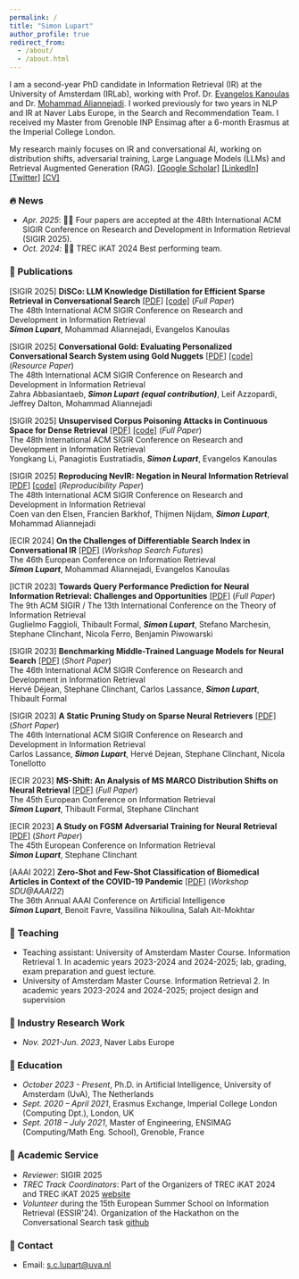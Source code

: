 ```yaml
---
permalink: /
title: "Simon Lupart"
author_profile: true
redirect_from: 
  - /about/
  - /about.html
---
```


I am a second-year PhD candidate in Information Retrieval (IR) at the University of Amsterdam (IRLab), working with Prof. Dr. [Evangelos Kanoulas](https://staff.fnwi.uva.nl/e.kanoulas/) and Dr. [Mohammad Aliannejadi](https://aliannejadi.com/). I worked previously for two years in NLP and IR at Naver Labs Europe, in the Search and Recommendation Team. I received my Master from Grenoble INP Ensimag after a 6-month Erasmus at the Imperial College London.

My research mainly focuses on IR and conversational AI, working on distribution shifts, adversarial training, Large Language Models (LLMs) and Retrieval Augmented Generation (RAG). [[Google Scholar]](https://scholar.google.com/citations?user=gJQMnv8AAAAJ&hl=en) [[LinkedIn]](https://www.linkedin.com/in/simon_lupart/) [[Twitter]](https://twitter.com/simon-lupart) [[CV]](https://SimonLupart.github.io/files/CV_Simon_Lupart.pdf)

### 🔥 News
* *Apr. 2025*: 🎉🎉 Four papers are accepted at the 48th International ACM SIGIR Conference on Research and Development in Information Retrieval (SIGIR 2025).
* *Oct. 2024*: 🎉🎉 TREC iKAT 2024 Best performing team.

### 📝 Publications
[SIGIR 2025] **DiSCo: LLM Knowledge Distillation for Efficient Sparse Retrieval in Conversational Search** [[PDF]](https://arxiv.org/abs/2410.14609) [[code]](https://github.com/SimonLupart/disco-conv-splade) (_Full Paper_) \
The 48th International ACM SIGIR Conference on Research and Development in Information Retrieval \
**_Simon Lupart_**, Mohammad Aliannejadi, Evangelos Kanoulas

[SIGIR 2025] **Conversational Gold: Evaluating Personalized Conversational Search System using Gold Nuggets** [[PDF]](https://arxiv.org/abs/2503.09902) [[code]](https://github.com/irlabamsterdam/cone-rag) (_Resource Paper_) \
The 48th International ACM SIGIR Conference on Research and Development in Information Retrieval \
Zahra Abbasiantaeb, **_Simon Lupart (equal contribution)_**, Leif Azzopardi, Jeffrey Dalton, Mohammad Aliannejadi

[SIGIR 2025] **Unsupervised Corpus Poisoning Attacks in Continuous Space for Dense Retrieval** [[PDF]](https://arxiv.org/abs/2504.17884) [[code]](https://github.com/liyongkang123/unsupervised_corpus_poisoning) (_Full Paper_) \
The 48th International ACM SIGIR Conference on Research and Development in Information Retrieval \
Yongkang Li, Panagiotis Eustratiadis, **_Simon Lupart_**, Evangelos Kanoulas

[SIGIR 2025] **Reproducing NevIR: Negation in Neural Information Retrieval** [[PDF]](https://arxiv.org/abs/2502.13506) [[code]](https://github.com/thijmennijdam/NevIR-reproducibility) (_Reproducibility Paper_) \
The 48th International ACM SIGIR Conference on Research and Development in Information Retrieval \
Coen van den Elsen, Francien Barkhof, Thijmen Nijdam, **_Simon Lupart_**, Mohammad Aliannejadi

[ECIR 2024] **On the Challenges of Differentiable Search Index in Conversational IR** [[PDF]](https://dl.acm.org/doi/pdf/10.1145/3687273.3687288) (_Workshop Search Futures_) \
The 46th European Conference on Information Retrieval \
**_Simon Lupart_**, Mohammad Aliannejadi, Evangelos Kanoulas

[ICTIR 2023] **Towards Query Performance Prediction for Neural Information Retrieval: Challenges and Opportunities** [[PDF]](https://dl.acm.org/doi/pdf/10.1145/3578337.3605142) (_Full Paper_) \
The 9th ACM SIGIR / The 13th International Conference on the Theory of Information Retrieval \
Guglielmo Faggioli, Thibault Formal, **_Simon Lupart_**, Stefano Marchesin, Stephane Clinchant, Nicola Ferro, Benjamin Piwowarski

[SIGIR 2023] **Benchmarking Middle-Trained Language Models for Neural Search** [[PDF]](https://dl.acm.org/doi/pdf/10.1145/3539618.3591956) (_Short Paper_) \
The 46th International ACM SIGIR Conference on Research and Development in Information Retrieval \
Hervé Déjean, Stephane Clinchant, Carlos Lassance, **_Simon Lupart_**, Thibault Formal

[SIGIR 2023] **A Static Pruning Study on Sparse Neural Retrievers** [[PDF]](https://dl.acm.org/doi/pdf/10.1145/3539618.3591941) (_Short Paper_) \
The 46th International ACM SIGIR Conference on Research and Development in Information Retrieval \
Carlos Lassance, **_Simon Lupart_**, Hervé Dejean, Stephane Clinchant, Nicola Tonellotto

[ECIR 2023] **MS-Shift: An Analysis of MS MARCO Distribution Shifts on Neural Retrieval** [[PDF]](https://arxiv.org/pdf/2205.02870) (_Full Paper_) \
The 45th European Conference on Information Retrieval \
**_Simon Lupart_**, Thibault Formal, Stephane Clinchant

[ECIR 2023] **A Study on FGSM Adversarial Training for Neural Retrieval** [[PDF]](https://arxiv.org/pdf/2301.10576) (_Short Paper_) \
The 45th European Conference on Information Retrieval \
**_Simon Lupart_**, Stephane Clinchant

[AAAI 2022] **Zero-Shot and Few-Shot Classification of Biomedical Articles in Context of the COVID-19 Pandemic** [[PDF]](https://arxiv.org/pdf/2201.03017) (_Workshop SDU@AAAI22_) \
The 36th Annual AAAI Conference on Artificial Intelligence \
**_Simon Lupart_**, Benoit Favre, Vassilina Nikoulina, Salah Ait-Mokhtar

### 📖 Teaching
* Teaching assistant: University of Amsterdam Master Course. Information Retrieval 1. In academic years 2023-2024 and 2024-2025; lab, grading, exam preparation and guest lecture.
* University of Amsterdam Master Course. Information Retrieval 2. In academic years 2023-2024 and 2024-2025; project design and supervision

### 📖 Industry Research Work
* *Nov. 2021-Jun. 2023*, Naver Labs Europe

### 📖 Education
* *October 2023 - Present*, Ph.D. in Artificial Intelligence, University of Amsterdam (UvA), The Netherlands   
* *Sept. 2020 – April 2021*, Erasmus Exchange, Imperial College London (Computing Dpt.), London, UK
* *Sept. 2018 – July 2021*, Master of Engineering, ENSIMAG (Computing/Math Eng. School), Grenoble, France   

### 📖 Academic Service
- *Reviewer*: SIGIR 2025
- *TREC Track Coordinators*: Part of the Organizers of TREC iKAT 2024 and TREC iKAT 2025 [website](https://www.trecikat.com/)
- *Volunteer* during the 15th European Summer School on Information Retrieval (ESSIR'24). Organization of the Hackathon on the Conversational Search task [github](https://github.com/SimonLupart/essir24-convsearch/tree/main)

### 📝 Contact
* Email: s.c.lupart@uva.nl

<script type='text/javascript' id='clustrmaps' src='//cdn.clustrmaps.com/map_v2.js?cl=ffffff&w=350&t=tt&d=U7sDAtZ-Gc9txp9FXtR_9aTt3s0QsAcWShXKgsGv4MY'></script>
